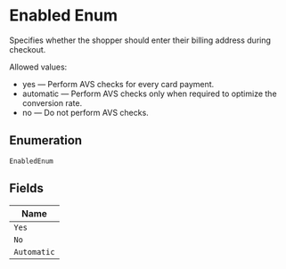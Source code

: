 
# Enabled Enum

Specifies whether the shopper should enter their billing address during checkout.

Allowed values:

* yes — Perform AVS checks for every card payment.
* automatic — Perform AVS checks only when required to optimize the conversion rate.
* no — Do not perform AVS checks.

## Enumeration

`EnabledEnum`

## Fields

| Name |
|  --- |
| `Yes` |
| `No` |
| `Automatic` |

